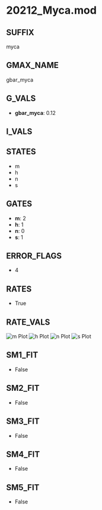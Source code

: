 # 20212_Myca.mod

## SUFFIX

myca

## GMAX_NAME

gbar_myca

## G_VALS

- **gbar_myca**: 0.12

## I_VALS


## STATES

- m
- h
- n
- s

## GATES

- **m**: 2
- **h**: 1
- **n**: 0
- **s**: 1

## ERROR_FLAGS

- 4

## RATES

- True

## RATE_VALS

![m Plot](/Users/pbozelos/Dropbox/icg-Chai-Panos/supermodels/output_markdown_files/Ca/20212_Myca.mod/images/m.png)
![h Plot](/Users/pbozelos/Dropbox/icg-Chai-Panos/supermodels/output_markdown_files/Ca/20212_Myca.mod/images/h.png)
![n Plot](/Users/pbozelos/Dropbox/icg-Chai-Panos/supermodels/output_markdown_files/Ca/20212_Myca.mod/images/n.png)
![s Plot](/Users/pbozelos/Dropbox/icg-Chai-Panos/supermodels/output_markdown_files/Ca/20212_Myca.mod/images/s.png)

## SM1_FIT

- False

## SM2_FIT

- False

## SM3_FIT

- False

## SM4_FIT

- False

## SM5_FIT

- False

